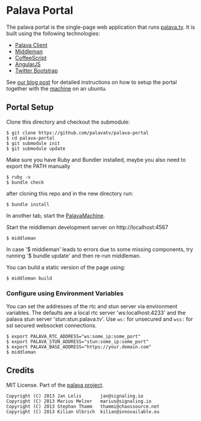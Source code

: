 # Palava Portal

The palava portal is the single-page web application that runs [palava.tv](https://palava.tv). It is built using the following technologies:

- [Palava Client](https://github.com/palavatv/palava-client)
- [Middleman](http://middlemanapp.com/)
- [CoffeeScript](http://coffeescript.org/)
- [AngularJS](http://angularjs.org/)
- [Twitter Bootstrap](http://getbootstrap.com/)

See [our blog post](https://blog.palava.tv/2013/12/How_to_host_your_own_WebRTC_Video_Conferencing_on_ubuntu/) for detailed instructions on how to setup the portal together with the [machine](https://github.com/palavatv/palava-machine) on an ubuntu.

## Portal Setup

Clone this directory and checkout the submodule:

    $ git clone https://github.com/palavatv/palava-portal
    $ cd palava-portal
    $ git submodule init
    $ git submodule update

Make sure you have Ruby and Bundler installed, maybe you also need to export the PATH manually
    
    $ ruby -v
    $ bundle check

after cloning this repo and in the new directory run:

    $ bundle install

In another tab, start the [PalavaMachine](https://github.com/palavatv/palava-machine).

Start the middleman development server on http://localhost:4567

    $ middleman

In case '$ middleman' leads to errors due to some missing components, try running '$ bundle update' and then re-run middleman. 

You can build a static version of the page using:

    $ middleman build

### Configure using Environment Variables

You can set the addresses of the rtc and stun server via environment variables. The defaults are a local rtc server 'ws:localhost:4233' and the palava stun server 'stun:stun.palava.tv'. Use `ws:` for unsecured and `wss:` for ssl secured websocket connections.

    $ export PALAVA_RTC_ADDRESS="ws:some_ip:some_port"
    $ export PALAVA_STUN_ADDRESS="stun:some_ip:some_port"
    $ export PALAVA_BASE_ADDRESS="https://your.domain.com"
    $ middleman

## Credits

MIT License. Part of the [palava project](https://palava.tv).

    Copyright (C) 2013 Jan Lelis       jan@signaling.io
    Copyright (C) 2013 Marius Melzer   marius@signaling.io
    Copyright (C) 2013 Stephan Thamm   thammi@chaossource.net
    Copyright (C) 2013 Kilian Ulbrich  kilian@innovailable.eu
